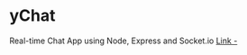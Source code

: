 # yChat
Real-time Chat App using Node, Express and Socket.io
[Link - ](https://ychat-message-app.herokuapp.com/)
